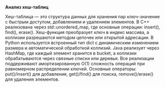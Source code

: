 **Анализ хеш-таблиц**

Хеш-таблица — это структура данных для хранения пар ключ-значение с быстрым доступом, добавлением и удалением элементов. В C++ реализована через std::unordered_map, где основные операции: insert(), find(), erase(). Хеш-функция преобразует ключ в индекс массива, а коллизии разрешаются методом цепочек или открытой адресации. В Python используется встроенный тип dict с динамическим изменением размера и автоматической обработкой коллизий. Java реализует через HashMap, где каждый элемент хранится в bucket, а коллизии обрабатываются через связные списки или деревья. Все реализации поддерживают амортизированную O(1) сложность операций при равномерном распределении ключей. Основные операторы: put()/insert() для добавления, get()/find() для поиска, remove()/erase() для удаления элементов.
